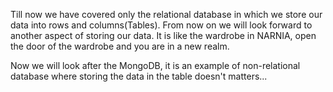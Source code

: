 Till now we have covered only the relational database in which we store our data into rows and columns(Tables).
From now on we will look forward to another aspect of storing our data.
It is like the wardrobe in NARNIA,
open the door of the wardrobe and you are in a new realm.

Now we will look after the MongoDB, it is an example of non-relational database where storing the data in the table doesn't
matters...
